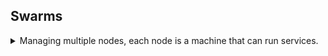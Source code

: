 <!--
ignore these words in spell check for this file
// cSpell:ignore psql voteapp Healthcheck healthchecks isready
-->

## Swarms

<details>
<summary>
Managing multiple nodes, each node is a machine that can run services.
</summary>

Swarm mode - a built-in clustering solution inside Docker. not related for 'swarm' add on from versions before pre-1.12 versions.

note:
there were some changes in the docker service commands of create / update.
mainly the _--detach_ flag, we should set it to true when running.

### Swarm Intro and Creating a 3-Node Swarm Cluster

<details>
<summary>
Intro to swarms
</summary>
we want to deploy our applications as if we were a cloud provider, no matter the environment, we don't want any differences that come from the platform

- automating container lifecycle?
- what about scaling up/down and in/out?
- re-creating failed containers.
- replacing containers without downtime for updates/upgrades (blue/green deploy).
- tracking and controlling containers.
- cross node virtual networks.
- security: do containers run only in trusted servers?

- security: storing secrets(keys, passwords) and making them available for only the right container.

#### Built-In Orchestration

<details>
<summary>
The basic terms for Swarms
</summary>

swarm kit was added in 2016 as part of the docker library, was then enhanced in 2017 with 'stacks' and 'secrets'.

we can't use swarm commands by default, we will get errors.

> - docker swarm
> - docker node
> - docker service
> - docker stack
> - docker secret

basic concepts:

> - Manager nodes - have built-in database (RAFT), the authority of the swarm. manage the swarm.
> - TLS
> - Certificate Authority
> - Worker nodes -
> - The Control Plain -
> - Gossip network
> - replica / task - a wrap over a container.

we can promote and demote managers and workers. containers are now managed by the swarm manager, via the docker service commands, which add extra features on top of the docker container commands. the manager nodes places/creates nodes with task (replicas).

> we start with the `docker service create` command line, which creates the managerial level nodes.
>
> - Api - accept commands from the client and create service objects
> - Orchestrator - reconciliation loop for service objects and creating tasks
> - Allocator - allocates IP address to tasks.
> - Scheduler - Assigns nodes to tasks
> - Dispatcher - Checks on worker nodes.
>
> in the worker node level:
>
> - Worker - connect to the dispatcher to check on assigned tasks
> - Executor - executes the tasks assigned to the worker node

</details>

#### Create Your First Service and Scale It Locally

<details>
<summary>
playing with our first swarm.
</summary>

creating a single node swarm.

we check if a swarm is active by type `docker info` and looking at the swarm attribute. we can initialize a swarm with one node in a simple command line, we see the newly created node as a manager

```sh
docker info --format "{{ .Swarm }}"
docker swarm init
docker info --format "{{json .Swarm }}"
docker node ls
```

our swarm has a Root signing certificate, certification in the first manager node, join tokens.

RAFT database ensures consistency across our swarm (with configurations), will wait for other nodes, logs are replicated amongst managers.

when we list our nodes we see the manager status, there can only be one leader at any given time.

a service in a swarm replaces docker container run. multiple containers (a cluster) instead of individual containers.

we can create a worker service: the id of the service is not the same as that of the container. we see the replicas columns, the ratio of running tasks vs requested

```sh
docker service create alpine ping 8.8.8.8
docker service ls
docker container ls
docker service ps #name
```

when we run the `docker service ps` command, we see the containers attached to the node. we can match them by names.

to scale up, we run the update command and specify the number of replicas, we will then see three tasks.

```sh
docker service update \<service> --replicas 3
docker service ls
docker service ps #name
docker container ls
```

for a local machine, we can use containers as we want. for a production environment, we always want our services to be running at some capacity (the blue green rolling update pattern).

The docker container also has an _update_ command, for changes (without removing and starting again), they mostly relate to resources. for the docker service update command, there are much more options.

if we try to remove a container manually with `docker container rm -f`, the swarm will identify that and create a new one to replace it. we will see the failed one in the `docker service ps` command with the error of "task: non-zero exit (137)". this is part of the orchestration, we don't talk to containers directly, we specify the state of the of system.

if we remove a service, the containers will also go down in a short while

```sh
docker service rm #name
```

</details>

#### Creating a 3-Node Swarm Cluster

<details>
<summary>
Getting nodes on the cloud and playing with them
</summary>

we will now set a 3-node swarm. but we can't do this on our local machine.

- we can use the website [play-with-docker](https://www.docker.com/play-with-docker), it has a time limit of 4 hours per session.
- we can also use docker-machine with virtual box.
- we can also use Digital ocean, which is a cloud service that we pay for nodes.
- at most, we can use a docker machine with other cloud providers.

Play with docker

- press add new instances to create more nodes.
- run `docker info`
- `ping` other nodes by ip.
- we care about the ports

to init, we need an ip and open ports. we init from any node the swarm by specifying the ip address. then we go to the other swarms and join as worker with the command that we got

```sh
docker swarm init --advertise-addr #ip address

#from the other node
docker swarm join --token #token #ip

#from manager node
docker node ls
```

to update a node to be a manager we can use docker node update, now the manager node is reachable,

```sh
docker node update --role manager node2
docker node ls

docker swarm join-token manager
docker service create --replicas 3 alpine ping 8.8.8.8
```

</details>

</details>

### Swarm Basic Features

<details>
<summary>
Basic behavior of Swarm
</summary>

How to use the swarm features in our work flow.

overlay - when creating a network, we add the _--driver overlay_ flag.\
routing mesh

#### Scaling Up with Overlay

<details>
<summary>
Using overlay to control bridge networks.
</summary>

overlay is used for swarm-wide bridge network, for container-to-container traffic inside a single swarm (not so much incoming connections). we can enables encryption with Optional IPSec. a service can be connected to more than one overlay network.

lets try the example of drupal.

```sh
#in node1- the leader
docker network create --driver overlay my_drupal_nw
docker network ls
docker service create --name psql --network my_drupal_nw -e POSTGRES_PASSWORD=myPass postgres
docker service ls
docker service ps psql
docker container logs psql

docker service create --name drupal --network my_drupal_nw -p 80:80 drupal
```

service are are created by the orchestrator, so we don't see the downloading parts. we can then do the parts from before with setting up the drupal database.

we can go in the browser to all ips and that will look like all of them refer to the same database, but it's actually running on just one host.

</details>

#### Scaling Out with Routing Mesh

<details>
<summary>
Routing incoming packets between different containers in the same network
</summary>

the routing mesh (_ingress_, incoming) routes packets for a service to a proper task, in our case, the database.
in spans all nodes in the swarm, and uses IPVS from the linux kernel, it performs load balancing.

this works in two modes:

- container to container in a overlay network (using vip: virtual ip).
- external traffic incoming to published ports, all nodes listen and then re-route to the proper container.

if it's on the same node, packets are routed to the correct port, if it's not the correct node, it'll be routed to the correct node via the overlay network.

similar to dns.

lets do another one this time with elastic search.

```sh
docker service create --name search --replicas 3 -p 9200:9200 elasticsearch:2
docker service ps search
curl localhost:9200
```

> - the routing mesh is currently a stateless load balancing.
> - it's an OSI layer 3 load balancer (TCP), not a layer 4 (DNS). won't work for multiple websites on the same host and port.
>
> both limitations can be solved
>
> - nginx or HAProxy Load balancing proxy
> - use docker enterprise edition that has a layer 4 web proxy

</details>

#### Assignment #1: Create A Multi-Service Multi-Node Web App

<details>
<summary>
creating the assets we need for running a multi-tier app.
</summary>

> - Using Docker Distributed Voting App.
> - the folder is swarm-app-1 folder
> - 1 volume, 2 networks, 5 services needed.
> - create the commands needed, spin up the services, and test app.
> - everything uses docker hub images, no data need on the swarm.

[example voting app](https://hub.docker.com/r/docker/example-voting-app-vote), [redis](https://hub.docker.com/_/redis)

```sh

docker swarm init --advertise-addr 192.168.0.13 #ip address
docker swarm join-token manager

#copy and run the command in node2, node3

docker network create --driver overlay backend
docker network create --driver overlay frontend

docker service create --name vote --network frontend --replicas 3 --publish 80:80 bretfisher/examplevotingapp_vote

docker service create --name redis --network frontend --replicas 1 redis:3.2

docker service create --name worker --network frontend --network backend --replicas 1 bretfisher/examplevotingapp_worker

docker service create --name db --network backend --replicas 1 --mount type=volume,source=db-data,target=/var/lib/postgresql/data -e POSTGRES_HOST_AUTH_METHOD=trust postgres:9.4

docker service create --name result --network backend -p 5001:80 --replicas 1 bretfisher/examplevotingapp_result

#open ip by pressing the open ports button and typing 80 and 5001
docker service ps worker
docker service logs worker

```

the default is one replica, so if we don't want more, we can ignore this.
there is an issue with the _--volume_ flag on swarms, so we use the _--mount_ flag with key-value map, we must have type, source,target.\
the routing mesh doesn't play well with web socket, so that's another issue.

</details>

</details>

### Swarm Stack and Secrets

<details>
<summary>
Stacks are ways to configure the swarm in a file. secrets are stored securely and can only be accessed by those who need them.
</summary>

stacks of service, another layer of abstraction, stack accept compose files as declarative definition for services, networks, volumes.

#### Swarm Stacks and Production Grade Compose

<details>
<summary>
A basic configuration,
</summary>

`docker stack deploy` replaces `docker service create` as the command to start running.

the stack manages all the objects for us, including overlay networks per stack. it adds the stack name to the start of their name.
the compose file now has **deploy** key, and it removes the **build**, we shouldn't build images in the swarm. but the docker compose knows to ignore _deploy_, and the swarm compose knows to ignore _build_. it's fine.

we don't need the _docker-compose cli_ on the swarm server, the docker stack command knows how to read the yml files. a stack has the services (each with tasks/replicas), the volumes and the overlay networks (also secrets)

a stack works with one swarm only.

the yml must be version 3 or higher to use stacks. we can control the deploy, decide where it's deployed (which node role), set delay time for warm up, etc...

the stack doesn't run them immediately, it creates the objects and passes them to the scheduler.

```sh
docker stack deploy -c example-voting-app-stack.yml voteapp
docker stack services
```

running deploy again updates the stack if there were changes to the yml file

</details>

#### Secrets Storage for Swarm: Protecting Your Environment Variables

<details>
<summary>
creating and using secrets.
</summary>

Secret storage, built into the swarm.

> "The easiest "secure" solution for storing secrets in Swarm"

encrypted on disk, on transit, built in into the infrastructure

> Secrets: any data you would prefer to keep to yourself
>
> - Usernames and passwords
> - TLS certificates and keys
> - SSH keys
> - OAuth API Keys
> - and more...

supports generic strings or binary content (up to 500k, half a megabyte), doesn't require the app to talk to somewhere else.

the Swarm Raft DB is encrypted on disk by default. only stored on the manager nodes. the keys are passed to the workers "control plane" via TLS + mutual auth. we store them in Swarm, and the assign the secrets to the services.for workers stored in memory only, not on disk. local docker-compose can use file-based secrets, but not securely.

secret belong to swarm, docker-compose can 'read' secrets from 'files', but it won't be secure.

to create a secret, we can pass a file or pass the secret directly (the **-** option). we can list the secrets or inspect them, but we will never see the content itself.

```sh
docker secret create psql_user psql_user.txt
echo "myDBpassWORD" | docker secret create psql_pass -
docker secret ls
docker secret inspect
```

only the services can view the content of the secrets, they are exposed to them as if they were files on the disk in _/run/secrets/secret_name_ path. if we go into the nodes with `exec` we can view the content.

```
docker service create --name psql --secret psql_user --secret psql_pass -e POSTGRES_PASSWORD_FILE=/run/secrets/psql_pass -e POSTGRESS_USER_FILE=/run_secrets/psql_user postgres
```

we can remove the secret or add other, this would redeploy the service. so it's not great

```sh
docker service update --secret-rm
```

</details>

#### Using Secret with Swarm Stacks

<details>
<summary>
using secrets in stacks
</summary>

we can also have secrets with stacks, looking at "secrets-sample-2" folder, the minimal version is 3.1 for using secrets with stack.

we can either use files of pre-create them, and then use externally by referring to them. there is a longer form to protect secrets with permissions and stuff

```sh
docker stack deploy -c docker-compose.yml my_db
docker secret ls
docker stack rm my_db
```

we should always clean up and remove secrets.

</details>

#### Assignment #2: Create A Stack with Secrets and Deploy

<details>
<summary>
Adding secrets to stack in the docker-compose.yml file.
</summary>

> - using the drupal compose file from last assignment _compose-assignment-2_
> - rename the image back to official drupal:8.2
> - remove the _build:_ key
> - add secret via external
> - use environment variable _POSTGRES_PASSWORD_FILE_
> - add secret via cli with `echo "<pw>" | docker secret create psql-pw -`
> - copy compose into a new tml file on swarm node1

- [x] change version to 3.1
- [x] change image.
- [x] add secrets section to the docker compose file
  - [x] add psql-pw secret as external
- [x] add secrets to service
- [x] set environment _POSTGRES_PASSWORD_FILE_ to _run/secrets/psql-pw_
- [x] add secret in the swarm manager cli
- [x] open file on vim and copy the docker-compose content.yml / or touch to create file and then open the _editor_

vim:

- `:x` to save and exit
- `:q!` to quit

</details>

#### Using Secrets With Local Docker Compose

<details>
<summary>
Secrets for local docker compose.
</summary>

using the secrets in local container. we still use the same compose file

```sh
cd secrets-sample-2
docker node ls #verify we aren't on the swarm manager
docker-compose up -d
docker-compose exec psql cat /run/secrets/psql_user
```

the secret should be visible. it's uses bind mount, even though it's not secure. it allows for local development. it only works for file based secrets, not for external secrets

</details>

</details>

### Swarm Life Cycle

<details>
<summary>
Life cycle of swarms
</summary>

how do deploy swarms in different environments, how to check that services and containers are running properly.

#### Full App Lifecycle: Dev, Build and Deploy With a Single Compose Design

<details>
<summary>
Different environments, one set of files
</summary>

we might need more than one compose file. for local and remote development we use `docker-compose up`, and for production we use `docker stack deploy`.

lets go to swarm-stack-3. we see different docker-compose yml files, we have the default file (docker-compose.yml), the override file (which works as the local version), and versions for production and test, which require `docker-compose -f` to specify the file, we might also have a docker-config file that creates them together.

the base file configure contains just the services names, the rest is pulled from the additional files. once we inspect the drupal container mounts we see what was declared in the override file

```sh
cd swarm-stack-3
ls
docker-compose up -d
docker container ls
docker inspect swarm-stack-3-drupal-1
docker inspect swarm-stack-3-drupal-1 --format "{{json .Mounts }}"
docker-compose down
```

for a CI solution, we would need to combine the files, in this case the order matters, when we inspect, we don't see any mounts

```
docker-compose -f docker-compose.yml -f docker-compose.test.yml up -d
docker-compose down
```

for the production configuration, things are different, we first use the config command to create a file with the combined compose. we could output this text to a file and use it with _-f_ in another command. at the time of the video, there are some bugs and missing features.

```
docker-compose -f docker-compose.yml -f docker-compose.prod.yml config > output.yml
docker-compose -f output.yml up -d
docker-compose down
```

</details>

#### Service Updates: Changing Things In Flight

<details>
<summary>
updating services without restarting everything completely, rolling updates.
</summary>

updating services - a rolling update pattern, updating containers by replacing the replicas with the updated settings.

we don't prevent 'downtime', we limit it.

updating services has different difficulty based on the type of the service, some are easy (rest api) and some are harder (databases, web sockets).

we options to create and remove settings.usually by applying the _-add_ and _-rm_ modifiers to our commands. this helps when there are multiple values.\
the are options to control rollback and health check options. in the past scale and rollback were parts of the update command, now they can be used directly. so now they can apply to more than one service

a stack deploy (when the stack is already existing) will also issue service updates.

```sh
docker service scale web=4
docker service rollback web
docker service update --image my_app:1.2.1 web
docker service update --env-add NODE_ENV=Production --publish-rm 8080
docker service scale web=5, db=3
```

in the swarm stack file, we update the yml file and then deploy again. this determines which changes are needed and then does it.

```sh
docker stack deploy -c file.yml <stack name>
```

for our example, we will use a simple service to play with, we need to be on a swarm node manager...\
when we update the image we see how they are changed one at time, and not all at once. when we remove the ports, we don't need to specify both values, just one. same as when we remove a environment variable (only the name,we don't care about the value when removing it).

```sh
docker swarm init
docker service create -p 8088:80 --name web nginx:1.13.7
docker service ls
docker service scale web=5
docker service update --image nginx:1.13.6 web
docker service update --publish-rm 8088 --publish-add 9090:80 web
```

there is an issue with **re-balancing**, swarm won't move services around on its own, but if we force an update, the services will be created on the least used node.

```sh
docker service update --force web
```

</details>

#### Healthchecks in Docker files

<details>
<summary>
running health checks - verify some status of the container or the service
</summary>

a new feature added in v1.12, works with most of the modes such as dockerfile, compose.yml, docker container run and swarm services.

using this will cause an _exec_ in the container itself. so this works even on worker nodes, without open ports. will return 0 (success) or _exit 1_(error). there are three containers states: starting, health, unhealthy.

this is better than just asking "is the binary sill running?", but it doesn't replace monitoring. we can see this status when we check the containers list,and we can see last 5 health check when we inspect it.

however, docker doesn't do anything with health check but itself. the swarm managers should check this and take action.

each image should have it's own health check protocol. but we can have one of our own if we want to. in this example we add one at runtime. we have the "|| false" exit code in the pipe to ensure we get error code of 1 (and not something else).

```sh
docker container run --health-cmd="curl -f localhost:9200/_cluster/health || false" --health-interval=5s  --health-retries=3 --health-timeout=2s --health-start-period=15s elasticsearch:2

docker container inspect <id> --format "{{json .State.Health}}"
```

the docker file also has a `HEALTHCHECK` stanza which we can control and add the same options to

> - _--interval=\<Duration>_, default 30s
> - _--timeout=\<Duration>_, default 30s
> - _--start-period=\<Duration>_, default 0s
> - _--retries=\<N>_, default 3 times
>
> the basic healthcheck command is
> `HEALTHCHECK curl -f http://localhost/ || false`
>
> adding the options looks like this, a single line. this time using _exit 1_ \
> `HEALTHCHECK --timeout =2s --interval=3s --retries=3 \ CMD curl -f http://localhost/ || exit 1`

there are examples for health checks of php and postgres servers.

we can also add this to a compose /stack file. part of the service. for the start_period we need a compose version of 3.4 at the very least

if we run these two containers, we can see that one has a health check status and one doesn't.

```
docker container run --name p1 --env "POSTGRES_HOST_AUTH_METHOD=trust" -d postgres
docker container run --name p2 --env "POSTGRES_HOST_AUTH_METHOD=trust" -d --health-cmd="pg_isready -U postgres || exit 1" postgres
docker container ls
docker container inspect p2 --format "{{json .State.Health}}"
docker container stop p1 p2
docker container rm p1 p2
docker container ls -a
```

a service can be on three different states: "preparing","starting","running". we can try comparing both options, when we add a health check, we can see how much longer it takes to start, because we are waiting for the start period.

```sh
docker swarm init
docker service create --name p1 --env "POSTGRES_HOST_AUTH_METHOD=trust" postgres
docker service create --name p2 --env "POSTGRES_HOST_AUTH_METHOD=trust" --health-cmd="pg_isready -U postgres || exit 1" postgres

docker service rm p1 p2
docker swarm leave --force
```

</details>

</details>

</details>
